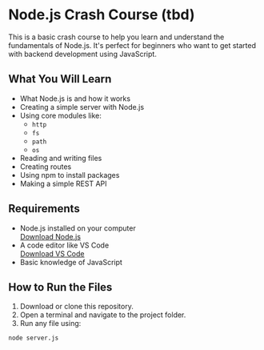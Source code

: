 # Node.js Crash Course (tbd) 

This is a basic crash course to help you learn and understand the fundamentals of Node.js. It's perfect for beginners who want to get started with backend development using JavaScript.

## What You Will Learn

- What Node.js is and how it works
- Creating a simple server with Node.js
- Using core modules like:
  - `http`
  - `fs`
  - `path`
  - `os`
- Reading and writing files
- Creating routes
- Using npm to install packages
- Making a simple REST API

##  Requirements

- Node.js installed on your computer  
   [Download Node.js](https://nodejs.org)
- A code editor like VS Code  
   [Download VS Code](https://code.visualstudio.com/)
- Basic knowledge of JavaScript

##  How to Run the Files

1. Download or clone this repository.
2. Open a terminal and navigate to the project folder.
3. Run any file using:

```bash
node server.js

